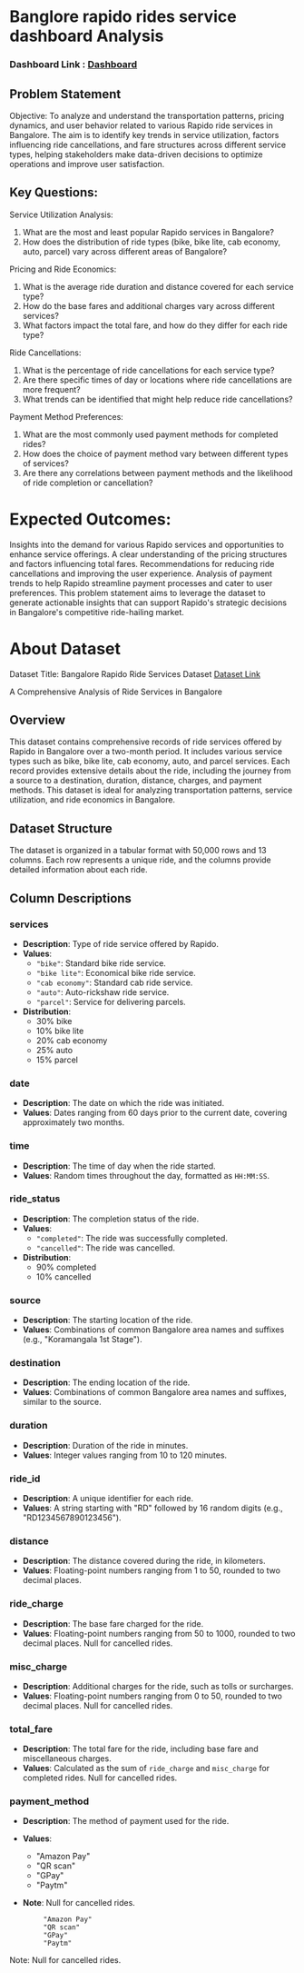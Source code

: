 # Banglore rapido rides service dashboard Analysis

### Dashboard Link : [Dashboard](https://app.powerbi.com/reportEmbed?reportId=cb79784e-cf72-4064-8b0a-c1c6fed4cfc6&autoAuth=true&embeddedDemo=true)


## Problem Statement

Objective: To analyze and understand the transportation patterns, pricing dynamics, and user behavior related to various Rapido ride services in Bangalore. The aim is to identify key trends in service utilization, factors influencing ride cancellations, and fare structures across different service types, helping stakeholders make data-driven decisions to optimize operations and improve user satisfaction.

## Key Questions:

 Service Utilization Analysis:

1. What are the most and least popular Rapido services in Bangalore?
2. How does the distribution of ride types (bike, bike lite, cab economy, auto, parcel) vary across different areas of Bangalore?
   
 Pricing and Ride Economics:
1. What is the average ride duration and distance covered for each service type?
2. How do the base fares and additional charges vary across different services?
3. What factors impact the total fare, and how do they differ for each ride type?
   
 Ride Cancellations:
1. What is the percentage of ride cancellations for each service type?
2. Are there specific times of day or locations where ride cancellations are more frequent?
3. What trends can be identified that might help reduce ride cancellations?
   
  Payment Method Preferences:
1. What are the most commonly used payment methods for completed rides?
2. How does the choice of payment method vary between different types of services?
3. Are there any correlations between payment methods and the likelihood of ride completion or cancellation?
   
# Expected Outcomes:
Insights into the demand for various Rapido services and opportunities to enhance service offerings.
A clear understanding of the pricing structures and factors influencing total fares.
Recommendations for reducing ride cancellations and improving the user experience.
Analysis of payment trends to help Rapido streamline payment processes and cater to user preferences.
This problem statement aims to leverage the dataset to generate actionable insights that can support Rapido's strategic decisions in Bangalore's competitive ride-hailing market.


# About Dataset
Dataset Title:
Bangalore Rapido Ride Services Dataset [Dataset Link](https://www.kaggle.com/datasets/vishaldeoprasad/bangalore-rapido-ride-services-dataset)

A Comprehensive Analysis of Ride Services in Bangalore

## Overview
This dataset contains comprehensive records of ride services offered by Rapido in Bangalore over a two-month period. It includes various service types such as bike, bike lite, cab economy, auto, and parcel services. Each record provides extensive details about the ride, including the journey from a source to a destination, duration, distance, charges, and payment methods. This dataset is ideal for analyzing transportation patterns, service utilization, and ride economics in Bangalore.

## Dataset Structure
The dataset is organized in a tabular format with 50,000 rows and 13 columns. Each row represents a unique ride, and the columns provide detailed information about each ride.

## Column Descriptions

### services
- **Description**: Type of ride service offered by Rapido.
- **Values**:
  - `"bike"`: Standard bike ride service.
  - `"bike lite"`: Economical bike ride service.
  - `"cab economy"`: Standard cab ride service.
  - `"auto"`: Auto-rickshaw ride service.
  - `"parcel"`: Service for delivering parcels.
- **Distribution**:
  - 30% bike
  - 10% bike lite
  - 20% cab economy
  - 25% auto
  - 15% parcel

### date
- **Description**: The date on which the ride was initiated.
- **Values**: Dates ranging from 60 days prior to the current date, covering approximately two months.

### time
- **Description**: The time of day when the ride started.
- **Values**: Random times throughout the day, formatted as `HH:MM:SS`.

### ride_status
- **Description**: The completion status of the ride.
- **Values**:
  - `"completed"`: The ride was successfully completed.
  - `"cancelled"`: The ride was cancelled.
- **Distribution**:
  - 90% completed
  - 10% cancelled

### source
- **Description**: The starting location of the ride.
- **Values**: Combinations of common Bangalore area names and suffixes (e.g., "Koramangala 1st Stage").

### destination
- **Description**: The ending location of the ride.
- **Values**: Combinations of common Bangalore area names and suffixes, similar to the source.

### duration
- **Description**: Duration of the ride in minutes.
- **Values**: Integer values ranging from 10 to 120 minutes.

### ride_id
- **Description**: A unique identifier for each ride.
- **Values**: A string starting with "RD" followed by 16 random digits (e.g., "RD1234567890123456").

### distance
- **Description**: The distance covered during the ride, in kilometers.
- **Values**: Floating-point numbers ranging from 1 to 50, rounded to two decimal places.

### ride_charge
- **Description**: The base fare charged for the ride.
- **Values**: Floating-point numbers ranging from 50 to 1000, rounded to two decimal places. Null for cancelled rides.

### misc_charge
- **Description**: Additional charges for the ride, such as tolls or surcharges.
- **Values**: Floating-point numbers ranging from 0 to 50, rounded to two decimal places. Null for cancelled rides.

### total_fare
- **Description**: The total fare for the ride, including base fare and miscellaneous charges.
- **Values**: Calculated as the sum of `ride_charge` and `misc_charge` for completed rides. Null for cancelled rides.

### payment_method
- **Description**: The method of payment used for the ride.
- **Values**:
  - "Amazon Pay"
  - "QR scan"
  - "GPay"
  - "Paytm"
- **Note**: Null for cancelled rides.

           "Amazon Pay"
           "QR scan"
           "GPay"
           "Paytm"
Note: Null for cancelled rides.


